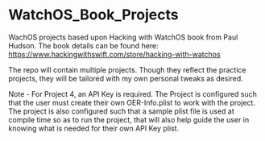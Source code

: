 # WatchOS_Book_Projects
WachOS projects based upon Hacking with WatchOS book from Paul Hudson. The book details can be found here:
https://www.hackingwithswift.com/store/hacking-with-watchos

The repo will contain multiple projects. Though they reflect the practice projects, they will be tailored with my own personal tweaks as desired.


Note - For Project 4, an API Key is required. The Project is configured such that the user must create their own OER-Info.plist to work with the project. The project is also configured such that a sample plist file is used at compile time so as to run the project, that will also help guide the user in knowing what is needed for their own API Key plist.
